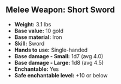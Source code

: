 ## Melee Weapon: Short Sword

- **Weight:** 3.1 lbs
- **Base value:** 10 gold
- **Base material:** Iron
- **Skill:** Sword
- **Hands to use:** Single-handed
- **Base damage - Small:** 1d7 (avg 4.0)
- **Base damage - Large:** 1d8 (avg 4.5)
- **Enchantable:** Yes
- **Safe enchantable level:** +10 or below
